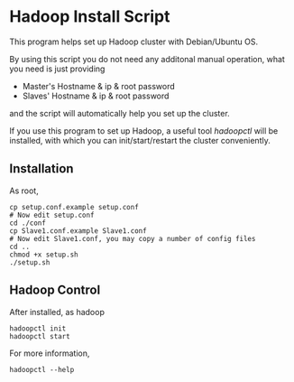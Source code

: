 # Hadoop Install Script

This program helps set up Hadoop cluster with Debian/Ubuntu OS.

By using this script you do not need any additonal manual operation, what you need is just providing

+ Master's Hostname & ip & root password
+ Slaves' Hostname & ip & root password

and the script will automatically help you set up the cluster.

If you use this program to set up Hadoop, a useful tool *hadoopctl* will be installed, with which you can init/start/restart the cluster conveniently.

## Installation

As root,

```Shell
cp setup.conf.example setup.conf
# Now edit setup.conf
cd ./conf
cp Slave1.conf.example Slave1.conf
# Now edit Slave1.conf, you may copy a number of config files
cd ..
chmod +x setup.sh
./setup.sh
```

## Hadoop Control

After installed, as hadoop

```Shell
hadoopctl init
hadoopctl start
```

For more information,

`hadoopctl --help`

